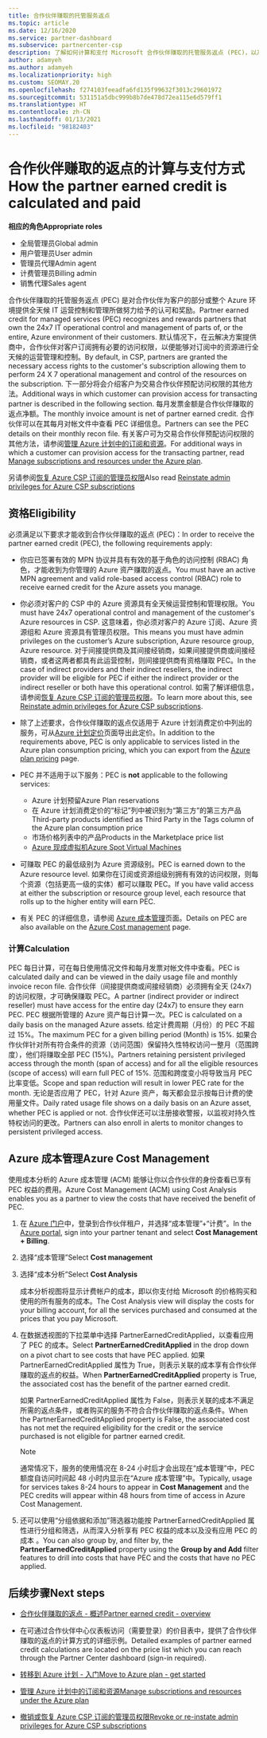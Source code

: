 ```yaml
---
title: 合作伙伴赚取的托管服务返点
ms.topic: article
ms.date: 12/16/2020
ms.service: partner-dashboard
ms.subservice: partnercenter-csp
description: 了解如何计算和支付 Microsoft 合作伙伴赚取的托管服务返点 (PEC)，以及如何确保你有资格赚取它们。
author: adamyeh
ms.author: adamyeh
ms.localizationpriority: high
ms.custom: SEOMAY.20
ms.openlocfilehash: f274103feeadfa6fd135f99632f3013c29601972
ms.sourcegitcommit: 531151a5dbc999b8b7de478d72ea115e6d579ff1
ms.translationtype: HT
ms.contentlocale: zh-CN
ms.lasthandoff: 01/13/2021
ms.locfileid: "98182403"
---
```

# <a name="how-the-partner-earned-credit-is-calculated-and-paid"></a><span data-ttu-id="756de-103">合作伙伴赚取的返点的计算与支付方式</span><span class="sxs-lookup"><span data-stu-id="756de-103">How the partner earned credit is calculated and paid</span></span>

<span data-ttu-id="756de-104">**相应的角色**</span><span class="sxs-lookup"><span data-stu-id="756de-104">**Appropriate roles**</span></span>

- <span data-ttu-id="756de-105">全局管理员</span><span class="sxs-lookup"><span data-stu-id="756de-105">Global admin</span></span>
- <span data-ttu-id="756de-106">用户管理员</span><span class="sxs-lookup"><span data-stu-id="756de-106">User admin</span></span>
- <span data-ttu-id="756de-107">管理员代理</span><span class="sxs-lookup"><span data-stu-id="756de-107">Admin agent</span></span>
- <span data-ttu-id="756de-108">计费管理员</span><span class="sxs-lookup"><span data-stu-id="756de-108">Billing admin</span></span>
- <span data-ttu-id="756de-109">销售代理</span><span class="sxs-lookup"><span data-stu-id="756de-109">Sales agent</span></span>

<span data-ttu-id="756de-110">合作伙伴赚取的托管服务返点 (PEC) 是对合作伙伴为客户的部分或整个 Azure 环境提供全天候 IT 运营控制和管理所做努力给予的认可和奖励。</span><span class="sxs-lookup"><span data-stu-id="756de-110">Partner earned credit for managed services (PEC) recognizes and rewards partners that own the 24x7 IT operational control and management of parts of, or the entire, Azure environment of their customers.</span></span> <span data-ttu-id="756de-111">默认情况下，在云解决方案提供商中，合作伙伴对客户订阅拥有必要的访问权限，以便能够对订阅中的资源进行全天候的运营管理和控制。</span><span class="sxs-lookup"><span data-stu-id="756de-111">By default, in CSP, partners are granted the necessary access rights to the customer's subscription allowing them to perform 24 X 7 operational management and control of the resources on the subscription.</span></span> <span data-ttu-id="756de-112">下一部分将会介绍客户为交易合作伙伴预配访问权限的其他方法。</span><span class="sxs-lookup"><span data-stu-id="756de-112">Additional ways in which customer can provision access for transacting partner is described in the following section.</span></span> <span data-ttu-id="756de-113">每月发票金额是合作伙伴赚取的返点净额。</span><span class="sxs-lookup"><span data-stu-id="756de-113">The monthly invoice amount is net of partner earned credit.</span></span> <span data-ttu-id="756de-114">合作伙伴可以在其每月对帐文件中查看 PEC 详细信息。</span><span class="sxs-lookup"><span data-stu-id="756de-114">Partners can see the PEC details on their monthly recon file.</span></span> <span data-ttu-id="756de-115">有关客户可为交易合作伙伴预配访问权限的其他方法，请参阅[管理 Azure 计划中的订阅和资源](azure-plan-manage.md)。</span><span class="sxs-lookup"><span data-stu-id="756de-115">For additional ways in which a customer can provision access for the transacting partner, read [Manage subscriptions and resources under the Azure plan](azure-plan-manage.md).</span></span>

<span data-ttu-id="756de-116">另请参阅[恢复 Azure CSP 订阅的管理员权限](revoke-reinstate-csp.md)</span><span class="sxs-lookup"><span data-stu-id="756de-116">Also read [Reinstate admin privileges for Azure CSP subscriptions](revoke-reinstate-csp.md)</span></span>

## <a name="eligibility"></a><span data-ttu-id="756de-117">资格</span><span class="sxs-lookup"><span data-stu-id="756de-117">Eligibility</span></span>

<span data-ttu-id="756de-118">必须满足以下要求才能收到合作伙伴赚取的返点 (PEC)：</span><span class="sxs-lookup"><span data-stu-id="756de-118">In order to receive the partner earned credit (PEC), the following requirements apply:</span></span> 

- <span data-ttu-id="756de-119">你应已签署有效的 MPN 协议并具有有效的基于角色的访问控制 (RBAC) 角色，才能收到为你管理的 Azure 资产赚取的返点。</span><span class="sxs-lookup"><span data-stu-id="756de-119">You must have an active MPN agreement and valid role-based access control (RBAC) role to receive earned credit for the Azure assets you manage.</span></span>

- <span data-ttu-id="756de-120">你必须对客户的 CSP 中的 Azure 资源具有全天候运营控制和管理权限。</span><span class="sxs-lookup"><span data-stu-id="756de-120">You must have 24x7 operational control and management of the customer's Azure resources in CSP.</span></span> <span data-ttu-id="756de-121">这意味着，你必须对客户的 Azure 订阅、Azure 资源组和 Azure 资源具有管理员权限。</span><span class="sxs-lookup"><span data-stu-id="756de-121">This means you must have admin privileges on the customer’s Azure subscription, Azure resource group, Azure resource.</span></span> <span data-ttu-id="756de-122">对于间接提供商及其间接经销商，如果间接提供商或间接经销商，或者这两者都具有此运营控制，则间接提供商有资格赚取 PEC。</span><span class="sxs-lookup"><span data-stu-id="756de-122">In the case of indirect providers and their indirect resellers, the indirect provider will be eligible for PEC if either the indirect provider or the indirect reseller or both have this operational control.</span></span> <span data-ttu-id="756de-123">如需了解详细信息，请参阅[恢复 Azure CSP 订阅的管理员权限](./revoke-reinstate-csp.md)。</span><span class="sxs-lookup"><span data-stu-id="756de-123">To learn more about this, see [Reinstate admin privileges for Azure CSP subscriptions](./revoke-reinstate-csp.md).</span></span>

- <span data-ttu-id="756de-124">除了上述要求，合作伙伴赚取的返点仅适用于 Azure 计划消费定价中列出的服务，可从[Azure 计划定价](https://partner.microsoft.com/commerce/sales)页面导出此定价。</span><span class="sxs-lookup"><span data-stu-id="756de-124">In addition to the requirements above, PEC is only applicable to services listed in the Azure plan consumption pricing, which you can export from the [Azure plan pricing](https://partner.microsoft.com/commerce/sales) page.</span></span>

- <span data-ttu-id="756de-125">PEC 并不适用于以下服务：</span><span class="sxs-lookup"><span data-stu-id="756de-125">PEC is **not** applicable to the following services:</span></span>
    - <span data-ttu-id="756de-126">Azure 计划预留</span><span class="sxs-lookup"><span data-stu-id="756de-126">Azure Plan reservations</span></span>
    - <span data-ttu-id="756de-127">在 Azure 计划消费定价的“标记”列中被识别为“第三方”的第三方产品</span><span class="sxs-lookup"><span data-stu-id="756de-127">Third-party products identified as Third Party in the Tags column of the Azure plan consumption price</span></span>
    - <span data-ttu-id="756de-128">市场价格列表中的产品</span><span class="sxs-lookup"><span data-stu-id="756de-128">Products in the Marketplace price list</span></span>
    - [<span data-ttu-id="756de-129">Azure 现成虚拟机</span><span class="sxs-lookup"><span data-stu-id="756de-129">Azure Spot Virtual Machines</span></span>](https://partner.microsoft.com/resources/collection/azure-spot-in-csp#/)

- <span data-ttu-id="756de-130">可赚取 PEC 的最低级别为 Azure 资源级别。</span><span class="sxs-lookup"><span data-stu-id="756de-130">PEC is earned down to the Azure resource level.</span></span> <span data-ttu-id="756de-131">如果你在订阅或资源组级别拥有有效的访问权限，则每个资源（包括更高一级的实体）都可以赚取 PEC。</span><span class="sxs-lookup"><span data-stu-id="756de-131">If you have valid access at either the subscription or resource group level, each resource that rolls up to the higher entity will earn PEC.</span></span>

- <span data-ttu-id="756de-132">有关 PEC 的详细信息，请参阅 [Azure 成本管理](/azure/cost-management-billing/costs/get-started-partners)页面。</span><span class="sxs-lookup"><span data-stu-id="756de-132">Details on PEC are also available on the [Azure Cost management](/azure/cost-management-billing/costs/get-started-partners) page.</span></span>

### <a name="calculation"></a><span data-ttu-id="756de-133">计算</span><span class="sxs-lookup"><span data-stu-id="756de-133">Calculation</span></span>

<span data-ttu-id="756de-134">PEC 每日计算，可在每日使用情况文件和每月发票对帐文件中查看。</span><span class="sxs-lookup"><span data-stu-id="756de-134">PEC is calculated daily and can be viewed in the daily usage file and monthly invoice recon file.</span></span> <span data-ttu-id="756de-135">合作伙伴（间接提供商或间接经销商）必须拥有全天 (24x7) 的访问权限，才可确保赚取 PEC。</span><span class="sxs-lookup"><span data-stu-id="756de-135">A partner (indirect provider or indirect reseller) must have access for the entire day (24x7) to ensure they earn PEC.</span></span> <span data-ttu-id="756de-136">PEC 根据所管理的 Azure 资产每日计算一次。</span><span class="sxs-lookup"><span data-stu-id="756de-136">PEC is calculated on a daily basis on the managed Azure assets.</span></span> <span data-ttu-id="756de-137">给定计费周期（月份）的 PEC 不超过 15%。</span><span class="sxs-lookup"><span data-stu-id="756de-137">The maximum PEC for a given billing period (Month) is 15%.</span></span> <span data-ttu-id="756de-138">如果合作伙伴针对所有符合条件的资源（访问范围）保留持久性特权访问一整月（范围跨度），他们将赚取全部 PEC (15%)。</span><span class="sxs-lookup"><span data-stu-id="756de-138">Partners retaining persistent privileged access through the month (span of access) and for all the eligible resources (scope of access) will earn full PEC of 15%.</span></span> <span data-ttu-id="756de-139">范围和跨度变小将导致当月 PEC 比率变低。</span><span class="sxs-lookup"><span data-stu-id="756de-139">Scope and span reduction will result in lower PEC rate for the month.</span></span> <span data-ttu-id="756de-140">无论是否应用了 PEC，针对 Azure 资产，每天都会显示按每日计费的使用量文件。</span><span class="sxs-lookup"><span data-stu-id="756de-140">Daily rated usage file shows on a daily basis on an Azure asset, whether PEC is applied or not.</span></span> <span data-ttu-id="756de-141">合作伙伴还可以注册接收警报，以监视对持久性特权访问的更改。</span><span class="sxs-lookup"><span data-stu-id="756de-141">Partners can also enroll in alerts to monitor changes to persistent privileged access.</span></span>

## <a name="azure-cost-management"></a><span data-ttu-id="756de-142">Azure 成本管理</span><span class="sxs-lookup"><span data-stu-id="756de-142">Azure Cost Management</span></span>

<span data-ttu-id="756de-143">使用成本分析的 Azure 成本管理 (ACM) 能够让你以合作伙伴的身份查看已享有 PEC 权益的费用。</span><span class="sxs-lookup"><span data-stu-id="756de-143">Azure Cost Management (ACM) using Cost Analysis enables you as a partner to view the costs that have received the benefit of PEC.</span></span>  

1. <span data-ttu-id="756de-144">在 [Azure 门户](https://portal.azure.com)中，登录到合作伙伴租户，并选择“成本管理”+“计费”。</span><span class="sxs-lookup"><span data-stu-id="756de-144">In the [Azure portal](https://portal.azure.com), sign into your partner tenant and select **Cost Management + Billing**.</span></span>

2. <span data-ttu-id="756de-145">选择“成本管理”</span><span class="sxs-lookup"><span data-stu-id="756de-145">Select **Cost management**</span></span>

3. <span data-ttu-id="756de-146">选择“成本分析”</span><span class="sxs-lookup"><span data-stu-id="756de-146">Select **Cost Analysis**</span></span>

   <span data-ttu-id="756de-147">成本分析视图将显示计费帐户的成本，即以你支付给 Microsoft 的价格购买和使用的所有服务的成本。</span><span class="sxs-lookup"><span data-stu-id="756de-147">The Cost Analysis view will display the costs for your billing account, for all the services purchased and consumed at the prices that you pay Microsoft.</span></span>

4. <span data-ttu-id="756de-148">在数据透视图的下拉菜单中选择 PartnerEarnedCreditApplied，以查看应用了 PEC 的成本。</span><span class="sxs-lookup"><span data-stu-id="756de-148">Select **PartnerEarnedCreditApplied** in the drop down on a pivot chart to see costs that have PEC applied.</span></span> <span data-ttu-id="756de-149">如果 PartnerEarnedCreditApplied 属性为 True，则表示关联的成本享有合作伙伴赚取的返点的权益。</span><span class="sxs-lookup"><span data-stu-id="756de-149">When **PartnerEarnedCreditApplied** property is True, the associated cost has the benefit of the partner earned credit.</span></span> 

   <span data-ttu-id="756de-150">如果 PartnerEarnedCreditApplied 属性为 False，则表示关联的成本不满足所需的返点条件，或者购买的服务不符合合作伙伴赚取的返点条件。</span><span class="sxs-lookup"><span data-stu-id="756de-150">When the PartnerEarnedCreditApplied property is False, the associated cost has not met the required eligibility for the credit or the service purchased is not eligible for partner earned credit.</span></span>

   >[!NOTE] 
   ><span data-ttu-id="756de-151">通常情况下，服务的使用情况在 8-24 小时后才会出现在“成本管理”中，PEC 额度自访问时间起 48 小时内显示在“Azure 成本管理”中。</span><span class="sxs-lookup"><span data-stu-id="756de-151">Typically, usage for services takes 8-24 hours to appear in **Cost Management** and the PEC credits will appear within 48 hours from time of access in Azure Cost Management.</span></span>

5. <span data-ttu-id="756de-152">还可以使用“分组依据和添加”筛选器功能按 PartnerEarnedCreditApplied 属性进行分组和筛选，从而深入分析享有 PEC 权益的成本以及没有应用 PEC 的成本 。</span><span class="sxs-lookup"><span data-stu-id="756de-152">You can also group by, and filter by, the **PartnerEarnedCreditApplied** property using the **Group by and Add** filter features to drill into costs that have PEC and the costs that have no PEC applied.</span></span>

## <a name="next-steps"></a><span data-ttu-id="756de-153">后续步骤</span><span class="sxs-lookup"><span data-stu-id="756de-153">Next steps</span></span>

- [<span data-ttu-id="756de-154">合作伙伴赚取的返点 - 概述</span><span class="sxs-lookup"><span data-stu-id="756de-154">Partner earned credit - overview</span></span>](partner-earned-credit.md)

- <span data-ttu-id="756de-155">在可通过合作伙伴中心仪表板访问（需要登录）的价目表中，提供了合作伙伴赚取的返点的计算方式的详细示例。</span><span class="sxs-lookup"><span data-stu-id="756de-155">Detailed examples of partner earned credit calculations are located on the price list which you can reach through the Partner Center dashboard (sign-in required).</span></span>

- [<span data-ttu-id="756de-156">转移到 Azure 计划 - 入门</span><span class="sxs-lookup"><span data-stu-id="756de-156">Move to Azure plan - get started</span></span>](azure-plan-get-started.md)

- [<span data-ttu-id="756de-157">管理 Azure 计划中的订阅和资源</span><span class="sxs-lookup"><span data-stu-id="756de-157">Manage subscriptions and resources under the Azure plan</span></span>](azure-plan-manage.md)

- [<span data-ttu-id="756de-158">撤销或恢复 Azure CSP 订阅的管理员权限</span><span class="sxs-lookup"><span data-stu-id="756de-158">Revoke or re-instate admin privileges for Azure CSP subscriptions</span></span>](revoke-reinstate-csp.md)